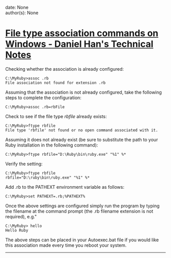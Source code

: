 
date: None  
author(s): None  

# [File type association commands on Windows - Daniel Han's Technical Notes](https://sites.google.com/site/xiangyangsite/home/technical-tips/windows-tips/file-type-association-commands-on-windows)

Checking whether the association is already configured: 
    
    
    C:\MyRuby>assoc .rb
    File association not found for extension .rb
    

Assuming that the association is not already configured, take the following steps to complete the configuration: 
    
    
    C:\MyRuby>assoc .rb=rbFile
    

  
Check to see if the file type _rbfile_ already exists: 
    
    
    C:\MyRuby>ftype rbfile
    File type 'rbfile' not found or no open command associated with it.
    

Assuming it does not already exist (be sure to substitute the path to your Ruby installation in the following command): 
    
    
    C:\MyRuby>ftype rbfile="D:\Ruby\bin\ruby.exe" "%1" %*
    

Verify the setting: 
    
    
    C:\MyRuby>ftype rbfile
    rbfile="D:\ruby\bin\ruby.exe" "%1" %*
    

Add .rb to the PATHEXT environment variable as follows: 
    
    
    C:\MyRuby>set PATHEXT=.rb;%PATHEXT%
    

Once the above settings are configured simply run the program by typing the filename at the command prompt (the .rb filename extension is not required), e.g."
    
    
    C:\MyRuby> hello
    Hello Ruby
    

The above steps can be placed in your Autoexec.bat file if you would like this association made every time you reboot your system.   
  
---

